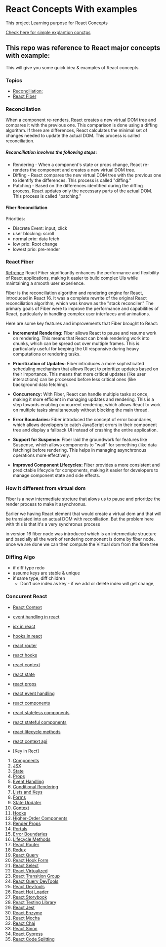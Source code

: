 # React Concepts With examples
This project Learning purpose for React Concepts 

[Check here for simple explantion conctps](README_SIMPLE.MD)

## This repo was reference to React major concepts with example:
This will give you some quick idea & examples of React concepts.

### Topics
- [Reconciliation:](#Reconciliation)
- [React Fiber](#react-fiber)

### Reconciliation
When a component re-renders, React creates a new virtual DOM tree and compares it with the previous one. This comparison is done using a diffing algorithm. If there are differences, React calculates the minimal set of changes needed to update the actual DOM. This process is called reconciliation.

##### Reconciliation involves the following steps:
- Rendering - When a component's state or props change, React re-renders the component and creates a new virtual DOM tree.
- Diffing - React compares the new virtual DOM tree with the previous one to identify the differences. This process is called "diffing." 
- Patching - Based on the differences identified during the diffing process, React updates only the necessary parts of the actual DOM. This process is called "patching."

#### Fiber Reconciliation
Priorities:
- Discrete Event: input, click
- user blocking: scroll
- normal prio: data fetch
- low prio: Root change
- lowest prio: pre-render

### React Fiber
[Refrence](https://github.com/acdlite/react-fiber-architecture)
React Fiber significantly enhances the performance and flexibility of React applications, making it easier to build complex UIs while maintaining a smooth user experience.

Fiber is the reconciliation algorithm and rendering engine for React, introduced in React 16. It was a complete rewrite of the original React reconciliation algorithm, which was known as the "stack reconciler." The primary goals of Fiber were to improve the performance and capabilities of React, particularly in handling complex user interfaces and animations.

Here are some key features and improvements that Fiber brought to React:

- **Incremental Rendering:** Fiber allows React to pause and resume work on rendering. This means that React can break rendering work into chunks, which can be spread out over multiple frames. This is particularly useful for keeping the UI responsive during heavy computations or rendering tasks.

- **Prioritization of Updates:** Fiber introduces a more sophisticated scheduling mechanism that allows React to prioritize updates based on their importance. This means that more critical updates (like user interactions) can be processed before less critical ones (like background data fetching).

- **Concurrency:** With Fiber, React can handle multiple tasks at once, making it more efficient in managing updates and rendering. This is a step towards enabling concurrent rendering, which allows React to work on multiple tasks simultaneously without blocking the main thread.

- **Error Boundaries:** Fiber introduced the concept of error boundaries, which allows developers to catch JavaScript errors in their component tree and display a fallback UI instead of crashing the entire application.

- **Support for Suspense:** Fiber laid the groundwork for features like Suspense, which allows components to "wait" for something (like data fetching) before rendering. This helps in managing asynchronous operations more effectively.

- **Improved Component Lifecycles:** Fiber provides a more consistent and predictable lifecycle for components, making it easier for developers to manage component state and side effects.

### How it different from virtual dom
Fiber is a new intermediate strcture that alows us to pause and prioritize the render process to make it asynchronus.

Earlier we having React element that would create a virtual dom and that will be translated into an actual DOM with reconiliation.
But the problem here with this is that it's a very synchronus process

in version 16 fiber node was introduced which is an intermediate structure and bascially all the work of rendering component is dome by fiber node.
once we are done we can then compute the Virtual dom from the fibre tree


### Diffing Algo
- if diff type redo
- assume keys are stable & unique
- if same type, diff children
    - Don't use index as key - if we add or delete index will get change,

### Concurent React


- [React Context](concepts/src/pages/reactContextAPI)


- [event handling in react](#event-handling-in-react)
- [jsx in react](#jsx-in-react)
- [hooks in react](#hooks-in-react)
- [react router](#react-router)
- [react hooks](#react-hooks)
- [react context](#react-context)
- [react state](#react-state)
- [react props](#react-props)
- [react event handling](#react-event-handling)
- [react components](#react-components)
- [react stateless components](#react-stateless-components)
- [react stateful components](#react-stateful-components)
- [react lifecycle methods](#react-lifecycle-methods)
- [react context api](#react-context-api)
- [Key in Rect]

1. [Components](#components)
2. [JSX](#jsx)
3. [State](#state)
4. [Props](#props)
5. [Event Handling](#event-handling)
6. [Conditional Rendering](#conditional-rendering)
7. [Lists and Keys](#lists-and-keys)
8. [Forms](#forms)
9. [State Updater](#state-updater)
10. [Context](#context)
11. [Hooks](#hooks)
12. [Higher-Order Components](#higher-order-components)
13. [Render Props](#render-props)
14. [Portals](#portals)
15. [Error Boundaries](#error-boundaries)
16. [Lifecycle Methods](#lifecycle-methods)
17. [React Router](#react-router)
18. [Redux](#redux)
19. [React Query](#react-query)
20. [React Hook Form](#react-hook-form)
21. [React Select](#react-select)
22. [React Virtualized](#react-virtualized)
23. [React Transition Group](#react-transition-group)
24. [React Query DevTools](#react-query-devtools)
25. [React DevTools](#react-devtools)
26. [React Hot Loader](#react-hot-loader)
27. [React Storybook](#react-storybook)
28. [React Testing Library](#react-testing-library)
29. [React Jest](#react-jest)
30. [React Enzyme](#react-enzyme)
31. [React Mocha](#react-mocha)
32. [React Chai](#react-chai)
33. [React Sinon](#react-sinon)
34. [React Cypress](#react-cypress)
35. [React Code Splitting](#react-code-splitting)